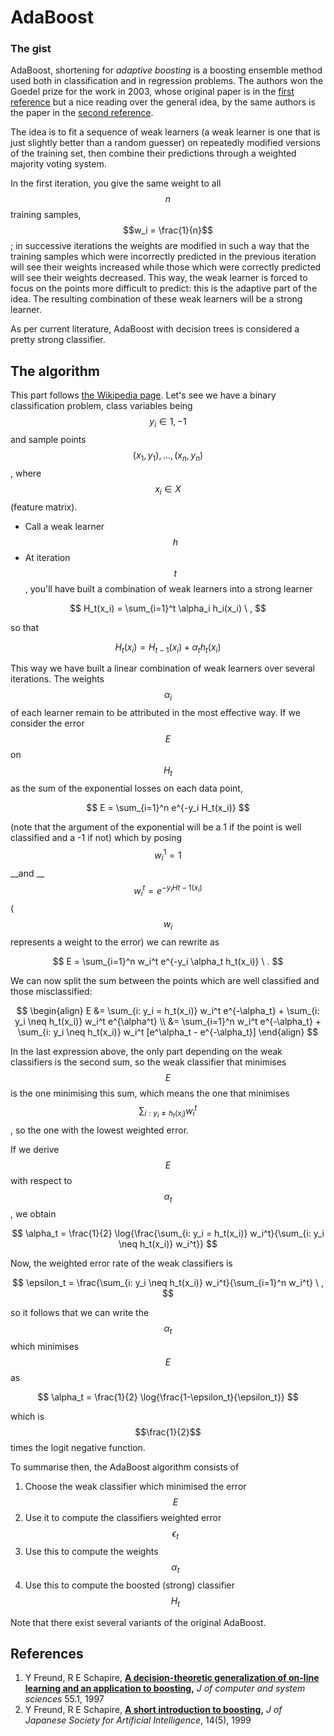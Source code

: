 # AdaBoost

### The gist

AdaBoost, shortening for _adaptive boosting_ is a boosting ensemble method used both in classification and in regression problems. The authors won the Goedel prize for the work in 2003, whose original paper is in the [first reference](adaboost.md#references) but a nice reading over the general idea, by the same authors is the paper in the [second reference](adaboost.md#references).

The idea is to fit a sequence of weak learners \(a weak learner is one that is just slightly better than a random guesser\) on repeatedly modified versions of the training set, then combine their predictions through a weighted majority voting system.

In the first iteration, you give the same weight to all $$n$$ training samples, $$w_i = \frac{1}{n}$$ ; in successive iterations the weights are modified in such a way that the training samples which were incorrectly predicted in the previous iteration will see their weights increased while those which were correctly predicted will see their weights decreased. This way, the weak learner is forced to focus on the points more difficult to predict: this is the adaptive part of the idea. The resulting combination of these weak learners will be a strong learner.

As per current literature, AdaBoost with decision trees is considered a pretty strong classifier.

## The algorithm

This part follows [the Wikipedia page](https://en.wikipedia.org/wiki/AdaBoost). Let's see we have a binary classification problem, class variables being $$y_i \in {1, -1}$$ and sample points$$(x_1, y_1), \ldots, (x_n, y_n)$$, where$$x_i \in X$$\(feature matrix\).

* Call a weak learner $$h$$ 
* At iteration $$t$$ , you'll have built a combination of weak learners into a strong learner

$$
H_t(x_i) = \sum_{i=1}^t \alpha_i h_i(x_i) \ ,
$$

so that

$$
H_t(x_i) = H_{t-1}(x_i) + \alpha_t h_t(x_i)
$$

This way we have built a linear combination of weak learners over several iterations. The weights $$\alpha_i$$ of each learner remain to be attributed in the most effective way. If we consider the error$$E$$on$$H_t$$ as the sum of the exponential losses on each data point,

$$
E = \sum_{i=1}^n e^{-y_i H_t(x_i)}
$$

\(note that the argument of the exponential will be a 1 if the point is well classified and a -1 if not\) which by posing $$w_i^1 = 1$$ __and __$$w_i^t = e^{-y_i H{t-1}(x_i)}$$ \( $$w_i$$ represents a weight to the error\) we can rewrite as

$$
E = \sum_{i=1}^n w_i^t e^{-y_i \alpha_t h_t(x_i)} \ .
$$

We can now split the sum between the points which are well classified and those misclassified:

$$
\begin{align}
    E &= \sum_{i: y_i = h_t(x_i)} w_i^t e^{-\alpha_t} + \sum_{i: y_i \neq h_t(x_i)} w_i^t e^{\alpha^t} \\
      &= \sum_{i=1}^n w_i^t e^{-\alpha_t} + \sum_{i: y_i \neq h_t(x_i)} w_i^t [e^\alpha_t - e^{-\alpha_t}]
\end{align}
$$

In the last expression above, the only part depending on the weak classifiers is the second sum, so the weak classifier that minimises$$E$$ is the one minimising this sum, which means the one that minimises $$\sum_{i: y_i \neq h_t(x_i)} w_i^t$$ , so the one with the lowest weighted error.

If we derive$$E$$with respect to$$\alpha_t$$, we obtain

$$
\alpha_t = \frac{1}{2} \log{\frac{\sum_{i: y_i = h_t(x_i)} w_i^t}{\sum_{i: y_i \neq h_t(x_i)} w_i^t}}
$$

Now, the weighted error rate of the weak classifiers is

$$
\epsilon_t = \frac{\sum_{i: y_i \neq h_t(x_i)} w_i^t}{\sum_{i=1}^n w_i^t} \ ,
$$

so it follows that we can write the $$\alpha_t$$ which minimises $$E$$ as

$$
\alpha_t = \frac{1}{2} \log{\frac{1-\epsilon_t}{\epsilon_t}}
$$

which is $$\frac{1}{2}$$ times the logit negative function.

To summarise then, the AdaBoost algorithm consists of

1. Choose the weak classifier which minimised the error $$E$$ 
2. Use it to compute the classifiers weighted error $$\epsilon_t$$ 
3. Use this to compute the weights $$\alpha_t$$ 
4. Use this to compute the boosted \(strong\) classifier $$H_t$$ 

Note that there exist several variants of the original AdaBoost.

## References

1. Y Freund, R E Schapire, [**A decision-theoretic generalization of on-line learning and an application to boosting**](https://www.face-rec.org/algorithms/Boosting-Ensemble/decision-theoretic_generalization.pdf)**,** _J of computer and system sciences_ 55.1, 1997
2. Y Freund, R E Schapire, [**A short introduction to boosting**](https://cseweb.ucsd.edu/~yfreund/papers/IntroToBoosting.pdf)**,** _J of Japanese Society for Artificial Intelligence_, 14\(5\), 1999

